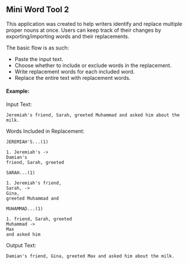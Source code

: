 ## Mini Word Tool 2

This application was created to help writers identify and replace multiple proper nouns at once.
Users can keep track of their changes by exporting/importing words and their replacements.

The basic flow is as such:
* Paste the input text.
* Choose whether to include or exclude words in the replacement.
* Write replacement words for each included word.
* Replace the entire text with replacement words.

#### Example:

Input Text:
```
Jeremiah's friend, Sarah, greeted Muhammad and asked him about the milk.
```

Words Included in Replacement:
```
JEREMIAH'S...(1)

1. Jeremiah's ->
Damian's
friend, Sarah, greeted

SARAH...(1)

1. Jeremiah's friend,
Sarah, -> 
Gina,
greeted Muhammad and

MUHAMMAD...(1)

1. friend, Sarah, greeted
Muhammad -> 
Max
and asked him
```

Output Text: 
```
Damian's friend, Gina, greeted Max and asked him about the milk.
```
